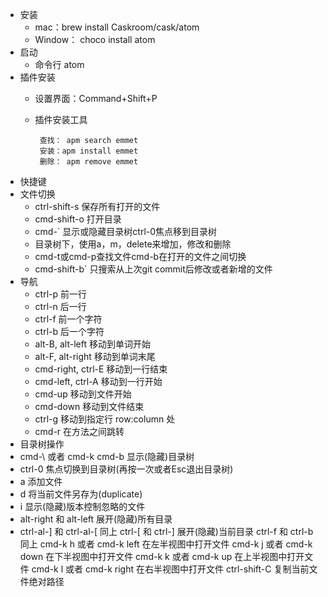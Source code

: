 -  安装
	-  mac：brew install Caskroom/cask/atom
	- Window： choco install atom
- 启动
    - 命令行 atom
- 插件安装
    -  设置界面：Command+Shift+P
    -  插件安装工具
    
            查找： apm search emmet
    	    安装：apm install emmet
    	    删除： apm remove emmet
    	    
- 快捷键
- 文件切换
    - ctrl-shift-s 保存所有打开的文件
    - cmd-shift-o 打开目录
    - cmd-`   显示或隐藏目录树ctrl-0焦点移到目录树
    - 目录树下，使用a，m，delete来增加，修改和删除
    - cmd-t或cmd-p查找文件cmd-b在打开的文件之间切换
    - cmd-shift-b` 只搜索从上次git commit后修改或者新增的文件 
- 导航
    - ctrl-p 前一行
    - ctrl-n 后一行
    - ctrl-f 前一个字符
    - ctrl-b 后一个字符
    - alt-B, alt-left 移动到单词开始
    - alt-F, alt-right 移动到单词末尾
    - cmd-right, ctrl-E 移动到一行结束
    - cmd-left, ctrl-A 移动到一行开始
    - cmd-up 移动到文件开始
    - cmd-down 移动到文件结束
    - ctrl-g 移动到指定行 row:column 处
    - cmd-r 在方法之间跳转
- 目录树操作
- cmd-\ 或者 cmd-k cmd-b 显示(隐藏)目录树
- ctrl-0 焦点切换到目录树(再按一次或者Esc退出目录树)
- a 添加文件
- d 将当前文件另存为(duplicate)
- i 显示(隐藏)版本控制忽略的文件
- alt-right 和 alt-left 展开(隐藏)所有目录
- ctrl-al-] 和 ctrl-al-[ 同上
ctrl-[ 和 ctrl-] 展开(隐藏)当前目录
ctrl-f 和 ctrl-b 同上
cmd-k h 或者 cmd-k left 在左半视图中打开文件
cmd-k j 或者 cmd-k down 在下半视图中打开文件
cmd-k k 或者 cmd-k up 在上半视图中打开文件
cmd-k l 或者 cmd-k right 在右半视图中打开文件
ctrl-shift-C 复制当前文件绝对路径